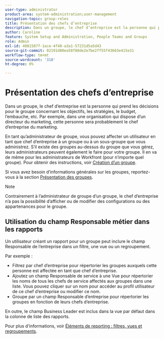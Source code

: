```yaml
---
user-type: administrator
product-area: system-administration;user-management
navigation-topic: group-roles
title: Présentation des chefs d’entreprise
description: Dans un groupe, le chef d’entreprise est la personne qui prend les décisions pour le groupe concernant les objectifs, les stratégies, le budget, l’embauche, etc. Par exemple, dans une organisation qui dispose d’un directeur du marketing, cette personne sera probablement le chef d’entreprise du marketing.
author: Caroline
feature: System Setup and Administration, People Teams and Groups
role: Admin
exl-id: 4081587f-1ace-4f40-a3a1-57231d5a5d43
source-git-commit: 02191d80ea58f80de2e7be2ff55f43663e415e31
workflow-type: tm+mt
source-wordcount: '318'
ht-degree: 0%

---
```


# Présentation des chefs d’entreprise

Dans un groupe, le chef d’entreprise est la personne qui prend les décisions pour le groupe concernant les objectifs, les stratégies, le budget, l’embauche, etc. Par exemple, dans une organisation qui dispose d’un directeur du marketing, cette personne sera probablement le chef d’entreprise du marketing.

En tant qu’administrateur de groupe, vous pouvez affecter un utilisateur en tant que chef d’entreprise à un groupe ou à un sous-groupe que vous administrez. S’il existe des groupes au-dessus du groupe que vous gérez, leurs administrateurs peuvent également le faire pour votre groupe. Il en va de même pour les administrateurs de Workfront (pour n’importe quel groupe). Pour obtenir des instructions, voir [Création d’un groupe](../../../administration-and-setup/manage-groups/create-and-manage-groups/create-a-group.md).

Si vous avez besoin d’informations générales sur les groupes, reportez-vous à la section [Présentation des groupes](../../../administration-and-setup/manage-groups/groups-overview/groups.md).

>[!NOTE]
>
>Contrairement à l’administrateur de groupe d’un groupe, le chef d’entreprise n’a pas la possibilité d’afficher ou de modifier des configurations ou des appartenances pour le groupe.

<!--
>DRAFTED IN FLARE:
>At this point the field is added for mainly reporting purposes.>
>
-->

## Utilisation du champ Responsable métier dans les rapports

Un utilisateur créant un rapport pour un groupe peut inclure le champ Responsable de l’entreprise dans un filtre, une vue ou un regroupement.

Par exemple :

* Filtrez par chef d’entreprise pour répertorier les groupes auxquels cette personne est affectée en tant que chef d’entreprise.
* Ajoutez un champ Responsable de service à une Vue pour répertorier les noms de tous les chefs de service affectés aux groupes dans une liste. Vous pouvez cliquer sur un nom pour accéder au profil utilisateur de ce chef d’entreprise ou modifier ce nom.
* Groupe par un champ Responsable d’entreprise pour répertorier les groupes en fonction de leurs chefs d’entreprise.

En outre, le champ Business Leader est inclus dans la vue par défaut dans la colonne de liste des rapports.

Pour plus d’informations, voir [Éléments de reporting : filtres, vues et regroupements](../../../reports-and-dashboards/reports/reporting-elements/reporting-elements-filters-views-groupings.md).
